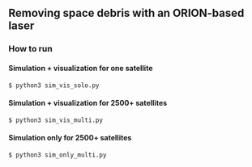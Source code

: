 ## Removing space debris with an ORION-based laser

### How to run 

#### Simulation + visualization for one satellite
`$ python3 sim_vis_solo.py`

#### Simulation + visualization for 2500+ satellites
`$ python3 sim_vis_multi.py`

#### Simulation only for 2500+ satellites
`$ python3 sim_only_multi.py`
